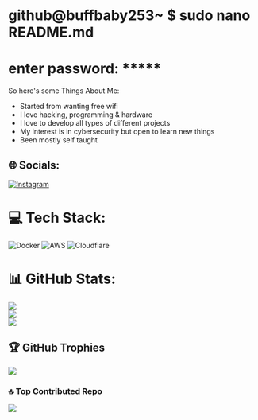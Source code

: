 # github@buffbaby253~ $ sudo nano README.md  
# enter password: *****


So here's some Things About Me:
- Started from wanting free wifi
- I love hacking, programming & hardware
- I love to develop all types of different projects
- My interest is in cybersecurity but open to learn new things
- Been mostly self taught


## 🌐 Socials:
[![Instagram](https://img.shields.io/badge/Instagram-%23E4405F.svg?logo=Instagram&logoColor=white)](https://instagram.com/buffbaby253) 

# 💻 Tech Stack:
![Docker](https://img.shields.io/badge/docker-%230db7ed.svg?style=for-the-badge&logo=docker&logoColor=white) ![AWS](https://img.shields.io/badge/AWS-%23FF9900.svg?style=for-the-badge&logo=amazon-aws&logoColor=white) ![Cloudflare](https://img.shields.io/badge/Cloudflare-F38020?style=for-the-badge&logo=Cloudflare&logoColor=white)
# 📊 GitHub Stats:
![](https://github-readme-stats.vercel.app/api?username=buffbaby253&theme=omni&hide_border=false&include_all_commits=true&count_private=false)<br/>
![](https://github-readme-streak-stats.herokuapp.com/?user=buffbaby253&theme=omni&hide_border=false)<br/>
![](https://github-readme-stats.vercel.app/api/top-langs/?username=buffbaby253&theme=omni&hide_border=false&include_all_commits=true&count_private=false&layout=compact)

## 🏆 GitHub Trophies
![](https://github-profile-trophy.vercel.app/?username=buffbaby253&theme=tokyonight&no-frame=true&no-bg=false&margin-w=4)

### 🔝 Top Contributed Repo
![](https://github-contributor-stats.vercel.app/api?username=buffbaby253&limit=5&theme=aura&combine_all_yearly_contributions=true)

<!-- Proudly created with GPRM ( https://gprm.itsvg.in ) -->
